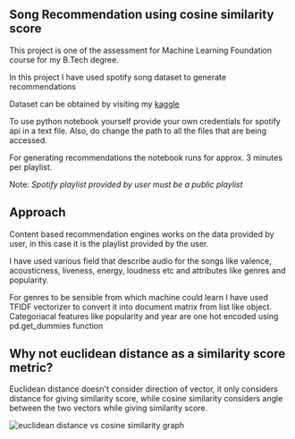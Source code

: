 <h2>Song Recommendation using cosine similarity score</h2>
  
  <p>This project is one of the assessment for Machine Learning Foundation course for my B.Tech degree. </p>
  <p>In this project I have used spotify song dataset to generate recommendations</p>
  <p>Dataset can be obtained by visiting my <a href="https://www.kaggle.com/code/jatinchhabra21/song-recommendation/data">kaggle</a></p>
  <p>To use python notebook yourself provide your own credentials for spotify api in a text file. Also, do change the path to all the files that are being accessed.</p>
  <p>For generating recommendations the notebook runs for approx. 3 minutes per playlist.</p>
  <p>Note: <i>Spotify playlist provided by user must be a public playlist</i></p>
  
  <h2>Approach</h2>
  <p>Content based recommendation engines works on the data provided by user, in this case it is the playlist provided by the user.</p>
  <p>I have used various field that describe audio for the songs like valence, acousticness, liveness, energy, loudness etc and attributes like genres and    popularity.</p>
  <p>For genres to be sensible from which machine could learn I have used TFIDF vectorizer to convert it into document matrix from list like object. Categoriacal features like popularity and year are one hot encoded using pd.get_dummies function</p>
  
  <h2>Why not euclidean distance as a similarity score metric?</h2>
  <p>Euclidean distance doesn't consider direction of vector, it only considers distance for giving similarity score, while cosine similarity considers angle between the two vectors while giving similarity score.</p>
  
  <img src="https://www.baeldung.com/wp-content/uploads/sites/4/2020/06/4-1.png" alt="euclidean distance vs cosine similarity graph">
  
